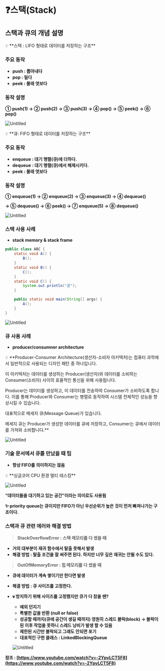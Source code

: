 # ❓스택(Stack)

## 스택과 큐의 개념 설명

<aside>
💡 **스택 : LIFO 형태로 데이터를 저장하는 구조**

</aside>

### 주요 동작

- **push : 뽑아내다**
- **pop : 밀다**
- **peek : 몰래 엿보다**

### 동작 설명

**① push(1) → ② push(2) → ③ push(3) → ④ pop() → ⑤ peek() → ⑥ pop()**

![Untitled](https://s3-us-west-2.amazonaws.com/secure.notion-static.com/d3b080e9-328a-4251-b1e6-4530fb446fec/Untitled.png)

<aside>
💡 **큐: FIFO 형태로 데이터를 저장하는 구조**

</aside>

### **주요 동작**

- **enqueue : 대기 행렬(큐)에 더하다.**
- **dequeue : 대기 행렬(큐)에서 해제시키다.**
- **peek : 몰래 엿보다**

### **동작 설명**

**① enqueue(1) → ② enqueue(2) → ③ enqueue(3) → ④ dequeue()**

**→ ⑤ dequeue() → ⑥ peek() → ⑦ enqueue(5) → ⑧ dequeue()**

![Untitled](https://s3-us-west-2.amazonaws.com/secure.notion-static.com/66ea65e9-e328-4ac2-89d9-623fdedf6fbf/Untitled.png)

### 스택 사용 사례

- **stack memory & stack frame**

```java
public class ABC {
    static void A() {
        B();
    }
    static void B() {
        C();
    }
    static void C() {
        System.out.println("끝");
    }

    public static void main(String[] args) {
        A();
    }
}
```

![Untitled](https://s3-us-west-2.amazonaws.com/secure.notion-static.com/485947ea-228e-4001-a768-15e6719633d9/Untitled.png)

### 큐 사용 사례

- **producer/consumner architecture**

<aside>
💡 **Producer-Consumer Architecture(생산자-소비자 아키텍처)는 컴퓨터 과학에서 일반적으로 사용되는 디자인 패턴 중 하나입니다.

이 아키텍처는 데이터를 생성하는 Producer(생산자)와 데이터를 소비하는 Consumer(소비자) 사이의 효율적인 통신을 위해 사용됩니다.

Producer는 데이터를 생성하고, 이 데이터를 전송하여 Consumer가 소비하도록 합니다. 이를 통해 Producer와 Consumer는 병렬로 동작하여 시스템 전체적인 성능을 향상시킬 수 있습니다.

대표적으로 메세지 큐(Message Queue)가 있습니다.

메세지 큐는 Producer가 생성한 데이터를 큐에 저장하고, Consumer는 큐에서 데이터를 가져와 소비합니다.**

</aside>

![Untitled](https://s3-us-west-2.amazonaws.com/secure.notion-static.com/c2be8cc2-b07d-491f-9c59-0004180ece7d/Untitled.png)

### 기술 문서에서 큐를 만났을 때 팁

- **항상 FIFO를 의미하지는 않음**

<aside>
💡 **싱글코어 CPU 환경 멀티 테스킹**

</aside>

![Untitled](https://s3-us-west-2.amazonaws.com/secure.notion-static.com/ced91c9d-c660-43ab-8220-c47b08444282/Untitled.png)

**“데이터들을 대기하고 있는 공간”이라는 의미로도 사용됨**

**✨ priority queue는 큐이지만 FIFO가 아닌 우선순위가 높은 것이 먼저 빠져나가는 구조이다.**

### **스택과 큐 관련 에러와 해결 방법**

> **StackOverflowError : 스택 메모리를 다 썼을 때**
>
- **거의 대부분이 재귀 함수에서 탈출 못해서 발생**
- **해결 방법 : 탈출 조건을 잘 써주면 된다. 하지만 너무 깊은 재귀는 안될 수도 있다.**

> **OutOfMemoryError : 힙 메모리를 다 썼을 때**
>
- **큐에 데이터가 계속 쌓이기만 한다면 발생**
- **해결 방법 : 큐 사이즈를 고정한다.**
- **💀 방지하기 위해 사이즈를 고정했지만 큐가 다 찼을 땐?**
    - **예외 던지기**
    - **특별한 값을 반환 (null or false)**
    - **성공할 때까지(큐에 공간이 생길 때까지) 영원히 스레드 블락(block)
      → 블락이 된 이후 작업을 못하니 스레드 낭비가 발생 할 수 있음**
    - **제한된 시간만 블락되고 그래도 안되면 포기**
    - **대표적인 구현 클래스 : LinkedBlockingQueue**

  ![Untitled](https://s3-us-west-2.amazonaws.com/secure.notion-static.com/38c89937-2681-4708-a05a-8a348d37e9a6/Untitled.png)


**참조 : [https://www.youtube.com/watch?v=-2YpvLCT5F8](https://www.youtube.com/watch?v=-2YpvLCT5F8)**